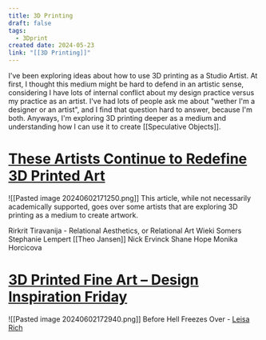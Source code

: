 ```yaml
---
title: 3D Printing
draft: false
tags:
  - 3Dprint
created date: 2024-05-23
link: "[[3D Printing]]"
---
```

I've been exploring ideas about how to use 3D printing as a Studio Artist. At first, I thought this medium might be hard to defend in an artistic sense, considering I have lots of internal conflict about my design practice versus my practice as an artist. I've had lots of people ask me about "wether I'm a designer or an artist", and I find that question hard to answer, because I'm both. Anyways, I'm exploring 3D printing deeper as a medium and understanding how I can use it to create [[Speculative Objects]]. 

# [These Artists Continue to Redefine 3D Printed Art](https://www.ideelart.com/magazine/3d-printed-art)
![[Pasted image 20240602171250.png]]
This article, while not necessarily academically supported, goes over some artists that are exploring 3D printing as a medium to create artwork.

Rirkrit Tiravanija - Relational Aesthetics, or Relational Art
Wieki Somers
Stephanie Lempert
[[Theo Jansen]]
Nick Ervinck
Shane Hope
Monika Horcicova
# [3D Printed Fine Art – Design Inspiration Friday](https://3dstartpoint.com/3d-printed-fine-art-design-inspiration-friday) 
![[Pasted image 20240602172940.png]]
Before Hell Freezes Over - [Leisa Rich](http://monaleisa.com/)



